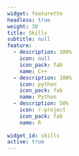 ```yaml
---
widget: featurette
headless: true
weight: 30
title: Skills
subtitle: null
feature:
  - description: 100%
    icon: null
    icon_pack: fab
    name: C++
  - description: 100%
    icon: python
    icon_pack: fab
    name: Python
  - description: 50%
    icon: r-project
    icon_pack: fab
    name: R
  
widget_id: skills
active: true
---
```

